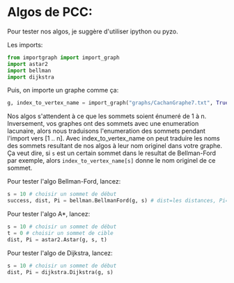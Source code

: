 # Algos de PCC:


Pour tester nos algos, je suggère d'utiliser ipython ou pyzo.

Les imports:
```python
from importgraph import import_graph
import astar2
import bellman
import dijkstra
```


Puis, on importe un graphe comme ça:
```python
g, index_to_vertex_name = import_graph("graphs/CachanGraphe7.txt", True)
```

Nos algos s'attendent à ce que les sommets soient énumeré de 1 à n. Inversement, vos 
graphes ont des sommets avec une enumeration lacunaire, alors nous traduisons 
l'enumeration des sommets pendant l'import vers [1 .. n]. 
Avec index_to_vertex_name on peut traduire les noms des sommets resultant de 
nos algos à leur nom originel dans votre graphe. Ça veut dire, si `s` est un 
certain sommet dans le resultat de Bellman-Ford par exemple, alors
`index_to_vertex_name[s]` donne le nom originel de ce sommet.


Pour tester l'algo Bellman-Ford, lancez:
```python
s = 10 # choisir un sommet de début
success, dist, Pi = bellman.BellmanFord(g, s) # dist=les distances, Pi=les prédecesseurs
```

Pour tester l'algo A*, lancez:
```python
s = 10 # choisir un sommet de début
t = 0 # choisir un sommet de cible
dist, Pi = astar2.Astar(g, s, t)
```


Pour tester l'algo de Dijkstra, lancez:
```python
s = 10 # choisir un sommet de début
dist, Pi = dijkstra.Dijkstra(g, s)
```

